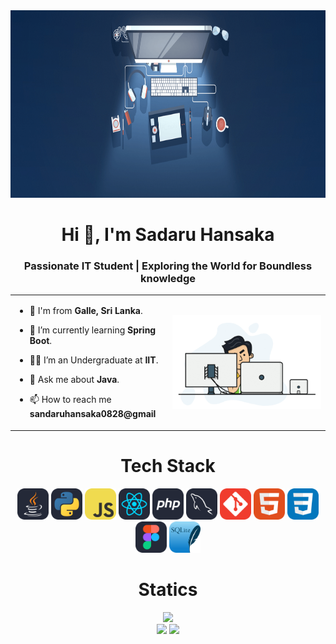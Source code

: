 <img src = Images/R1.png height = "300" width = "100%">

<h1 align="center">Hi 👋, I'm Sadaru Hansaka</h1>
<h3 align="center">Passionate IT Student | Exploring the World for Boundless knowledge</h3>

<table align="center">
<tr border="none">
<td width="50%" align="left">
  
- 🚀 I'm from **Galle, Sri Lanka**.
  
- 🌱 I’m currently learning **Spring Boot**.

- 🧑‍🎓 I’m an Undergraduate at **IIT**.

- 💬 Ask me about **Java**.

- 📫 How to reach me **sandaruhansaka0828@gmail**

</td>
<td width="50%" align="center">

  <img align="center" alt="Coding" width="450" src="Images/img2.gif">

  
  </td>
</tr>
</table>

<h1 align="center">Tech Stack</h1>
<div align="center">
  <img src="Images/Java-Dark.svg" width='50'>
  <img src="Images/Python-Dark.svg" width='50'>
  <img src="Images/JavaScript.svg" width='50'>
  <img src="Images/React-Dark.svg" width='50'>
  <img src="Images/PHP-Dark.svg" width='50'>
  <img src="Images/MySQL-Dark.svg" width='50'>
  <img src="Images/Git.svg" width='50'>
  <img src="Images/HTML.svg" width='50'>
  <img src="Images/CSS.svg" width='50'>
  <img src="Images/Figma-Dark.svg" width='50'>
  <img src="Images/SQLite.svg" width='50'>
  
</div>

<h1 align="center">Statics</h1>

<div align="center">
<img src="https://github-readme-stats.vercel.app/api/top-langs/?username=sadaru-hansaka&theme=vue-dark&show_icons=true&hide_border=true&layout=compact" width="40%">
</div>

<div align="center">
  
<img src="https://github-readme-stats.vercel.app/api?username=sadaru-hansaka&theme=vue-dark&show_icons=true&hide_border=true&count_private=true">
<img src="https://github-readme-streak-stats.herokuapp.com/?user=sadaru-hansaka&theme=vue-dark&hide_border=true">

</div>

